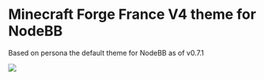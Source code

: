Minecraft Forge France V4 theme for NodeBB
====================

Based on persona the default theme for NodeBB as of v0.7.1

![](http://i.imgur.com/y4Y2AA8.png)